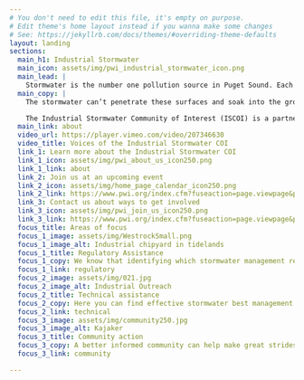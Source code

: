 ```yaml
---
# You don't need to edit this file, it's empty on purpose.
# Edit theme's home layout instead if you wanna make some changes
# See: https://jekyllrb.com/docs/themes/#overriding-theme-defaults
layout: landing
sections:
  main_h1: Industrial Stormwater
  main_icon: assets/img/pwi_industrial_stormwater_icon.png
  main_lead: |
    Stormwater is the number one pollution source in Puget Sound. Each year, the Puget Sound basin receives an average of more than 370 billion gallons of stormwater runoff from impervious surfaces, such as roadways, urban spaces, and industrial facilities.
  main_copy: |
    The stormwater can’t penetrate these surfaces and soak into the ground; so it flows across the surfaces and gets contaminated along the way with pollutants such as motor oil, metals including copper and zinc, and industrial chemicals. Approximately 30 tons of pollutants end up in the Puget Sound ecosystem every day.

    The Industrial Stormwater Community of Interest (ISCOI) is a partnership of people whose objective it is help reduce stormwater pollution from industrial activities by providing support to industrial facilities working to meet challenging stormwater requirements. The ISCOI provides support through regulatory and technical assistance and community outreach. Our long-term goal is to improve water quality in the Puyallup River Watershed, starting in the Tacoma Tideflats and expanding into South Tacoma/Nalley Valley.
  main_link: about
  video_url: https://player.vimeo.com/video/207346630
  video_title: Voices of the Industrial Stormwater COI
  link_1: Learn more about the Industrial Stormwater COI
  link_1_icon: assets/img/pwi_about_us_icon250.png
  link_1_link: about
  link_2: Join us at an upcoming event
  link_2_icon: assets/img/home_page_calendar_icon250.png
  link_2_link: https://www.pwi.org/index.cfm?fuseaction=page.viewpage&pageid=531
  link_3: Contact us about ways to get involved
  link_3_icon: assets/img/pwi_join_us_icon250.png
  link_3_link: https://www.pwi.org/index.cfm?fuseaction=page.viewpage&pageid=548
  focus_title: Areas of focus
  focus_1_image: assets/img/WestrockSmall.png
  focus_1_image_alt: Industrial chipyard in tidelands
  focus_1_title: Regulatory Assistance
  focus_1_copy: We know that identifying which stormwater management requirements apply to your facility and interpreting the requirements is complicated. We provide information and tools to assist you in navigating and complying with stormwater requirements.
  focus_1_link: regulatory
  focus_2_image: assets/img/021.jpg
  focus_2_image_alt: Industrial Outreach
  focus_2_title: Technical assistance
  focus_2_copy: Here you can find effective stormwater best management practices (BMPs), case studies, and helpful ideas from other businesses.
  focus_2_link: technical
  focus_3_image: assets/img/community250.jpg
  focus_3_image_alt: Kajaker
  focus_3_title: Community action
  focus_3_copy: A better informed community can help make great strides in cleaning up our water. Empowering people in the Watershed with ideas, tools and programs to improve stormwater is a win for all.
  focus_3_link: community

---
```

